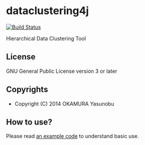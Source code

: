dataclustering4j
================

[![Build Status](https://travis-ci.org/informationsea/dataclustering4j.svg?branch=master)](https://travis-ci.org/informationsea/dataclustering4j)

Hierarchical Data Clustering Tool

License
-------

GNU General Public License version 3 or later

Copyrights
----------

* Copyright (C) 2014 OKAMURA Yasunobu

How to use?
-----------

Please read [an example code](dataclustering4j-example/src/main/java/info/informationsea/java/dataclustering/example/ClusteringExample.java) to understand basic use.

